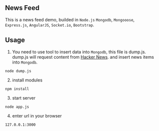 ## News Feed
This is a news feed demo, builded in `Node.js` `Mongodb`, `Mongooose`, `Express.js`, `AngularJS`, `Socket.io`, `Bootstrap`.

## Usage

1. You need to use tool to insert data into `Mongodb`, this file is dump.js. dump.js will request content from [Hacker News](http://news.ycombinator.com).
and insert news items into `Mongodb`.
```
node dump.js
```

2. install modules
```
npm install
```

3. start server

```
node app.js
```
4. enter url in your browser
```
127.0.0.1:3000
```

